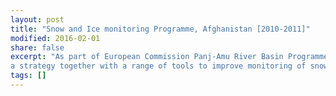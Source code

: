 ```yaml
---
layout: post
title: "Snow and Ice monitoring Programme, Afghanistan [2010-2011]"
modified: 2016-02-01
share: false
excerpt: "As part of European Commission Panj-Amu River Basin Programme (P-ARBP) in north-east Afghanistan developed
a strategy together with a range of tools to improve monitoring of snow based water resources"
tags: []
---
```

